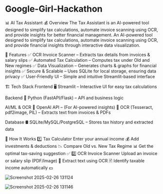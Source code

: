 # Google-Girl-Hackathon
📊 AI Tax Assistant 💰
Overview
The Tax Assistant is an AI-powered tool designed to simplify tax calculations, automate invoice scanning using OCR, and provide insights for better financial management.
An AI-powered tool designed to simplify tax calculations, automate invoice scanning using OCR, and provide financial insights through interactive data visualization.

🚀 Features
✅ OCR Invoice Scanner – Extracts tax details from invoices & salary slips
✅ Automated Tax Calculation – Computes tax under Old and New regimes
✅ Data Visualization – Generates charts & graphs for financial insights
✅ Secure & Scalable – Uses SQLite for local storage, ensuring data privacy
✅ User-Friendly UI – Simple and intuitive Streamlit-based interface

🏗 Tech Stack
Frontend
🖥 Streamlit – Interactive UI for easy tax calculations

Backend
🐍 Python (FastAPI/Flask) – API and business logic

AI/ML & OCR
🧠 OpenAI API – (For AI-powered insights)
📄 OCR (Tesseract, pdf2image, PIL) – Extracts text from invoices & PDFs

Database
🛢 SQLite/MySQL/PostgreSQL – Stores tax history and extracted data

🎯 How It Works
1️⃣ Tax Calculator
Enter your annual income 💰
Add investments & deductions 📉
Compare Old vs. New Tax Regime 📊
Get the optimal tax-saving suggestion ✅
2️⃣ OCR Invoice Scanner
Upload an invoice or salary slip (PDF/Image) 📄
Extract text using OCR 🖹
Identify taxable income automatically 💵

![Screenshot 2025-02-26 131124](https://github.com/user-attachments/assets/25881a4f-e447-409e-8dd7-a35b408c22d9)

![Screenshot 2025-02-26 131146](https://github.com/user-attachments/assets/21775313-0724-4027-b435-34ffdcd48a8b)
